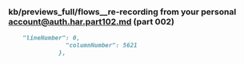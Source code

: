 ### kb/previews_full/flows__re-recording from your personal account@auth.har.part102.md (part 002)

```md
    "lineNumber": 0,
                "columnNumber": 5621
              },
   
```

```
